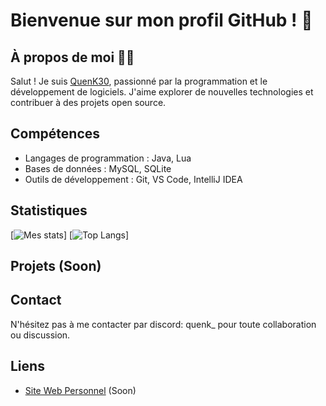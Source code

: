 # Bienvenue sur mon profil GitHub ! 👋

## À propos de moi 👨‍💻
Salut ! Je suis [QuenK30](https://github.com/QuenK30), passionné par la programmation et le développement de logiciels. J'aime explorer de nouvelles technologies et contribuer à des projets open source.

## Compétences 
- Langages de programmation : Java, Lua
- Bases de données : MySQL, SQLite
- Outils de développement : Git, VS Code, IntelliJ IDEA

## Statistiques
[![Mes stats](https://github-readme-stats.vercel.app/api?username=QuenK30&show_icons=true&theme=dark)]
[![Top Langs](https://github-readme-stats.vercel.app/api/top-langs/?username=QuenK30&layout=compact&theme=dark)]

## Projets (Soon)

## Contact
N'hésitez pas à me contacter par discord: quenk_ pour toute collaboration ou discussion.

## Liens
- [Site Web Personnel](https://www.github.com/QuenK30) (Soon)
<!---
QuenK30/QuenK30 is a ✨ special ✨ repository because its `README.md` (this file) appears on your GitHub profile.
You can click the Preview link to take a look at your changes.
--->
